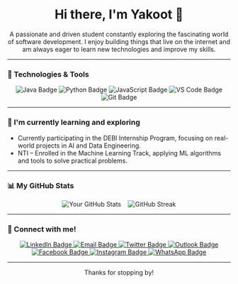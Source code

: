 <div align="center">

</div>

<h1 align="center">Hi there, I'm Yakoot 👋</h1>

<p align="center">
  A passionate and driven student constantly exploring the fascinating world of software development.
  I enjoy building things that live on the internet and am always eager to learn new technologies and improve my skills.
</p>

---

### 🚀 Technologies & Tools

<p align="center">
  <img src="https://img.shields.io/badge/Java-007396?style=for-the-badge&logo=java&logoColor=white" alt="Java Badge" link = ""/>
  <img src="https://img.shields.io/badge/Python-3776AB?style=for-the-badge&logo=python&logoColor=white" alt="Python Badge"/>
  <img src="https://img.shields.io/badge/JavaScript-F7DF1E?style=for-the-badge&logo=javascript&logoColor=black" alt="JavaScript Badge"/>
  <img src="https://img.shields.io/badge/VS%20Code-007ACC?style=for-the-badge&logo=visual-studio-code&logoColor=white" alt="VS Code Badge"/>
  <img src="https://img.shields.io/badge/Git-F05032?style=for-the-badge&logo=git&logoColor=white" alt="Git Badge"/>
  </p>

---

### 🌱 I'm currently learning and exploring

- Currently participating in the DEBI Internship Program, focusing on real-world projects in AI and Data Engineering.
- NTI – Enrolled in the Machine Learning Track, applying ML algorithms and tools to solve practical problems.

---

### 📊 My GitHub Stats

<p align="center">
  <img src="https://github-readme-stats.vercel.app/api?username=[YourGitHubUsername]&show_icons=true&theme=vue-dark&hide_title=true&hide=prs" alt="Your GitHub Stats"/>
  &nbsp;&nbsp;
  <img src="https://github-readme-streak-stats.herokuapp.com/?user=[YourGitHubUsername]&theme=vue-dark&hide_title=true" alt="GitHub Streak"/>
</p>

---

### 💬 Connect with me!

<p align="center">
  <a href="www.linkedin.com/in/yakoot-shaker-a64ba6296" target="_blank">
    <img src="https://img.shields.io/badge/LinkedIn-0A66C2?style=for-the-badge&logo=linkedin&logoColor=white" alt="LinkedIn Badge"/>
  </a>
  <a href="mailto:yakoot537@gmail.com">
    <img src="https://img.shields.io/badge/Email-D14836?style=for-the-badge&logo=gmail&logoColor=white" alt="Email Badge"/>
  </a>
  <a href="https://twitter.com/[YourTwitterUsername]" target="_blank">
    <img src="https://img.shields.io/badge/Twitter-1DA1F2?style=for-the-badge&logo=twitter&logoColor=white" alt="Twitter Badge"/>
  </a>
  <a href="mailto:2305557@anu.edu.eg">
  <img src="https://img.shields.io/badge/Outlook-0078D4?style=for-the-badge&logo=microsoft-outlook&logoColor=white" alt="Outlook Badge"/>
</a>
  <a href="https://www.facebook.com/share/16XFbG5bed/" target="_blank">
  <img src="https://img.shields.io/badge/Facebook-1877F2?style=for-the-badge&logo=facebook&logoColor=white" alt="Facebook Badge"/>
</a>
  <a href="https://www.instagram.com/yakoot33?igsh=MWRydnhsZTEzcnQycw==" target="_blank">
  <img src="https://img.shields.io/badge/Instagram-E4405F?style=for-the-badge&logo=instagram&logoColor=white" alt="Instagram Badge"/>
</a>
 <a href="https://wa.me/01147351772" target="_blank">
    <img src="https://img.shields.io/badge/WhatsApp-25D366?style=for-the-badge&logo=whatsapp&logoColor=white" alt="WhatsApp Badge"/>
  </a>
  </p>

---

<p align="center">
  Thanks for stopping by!
</p>
